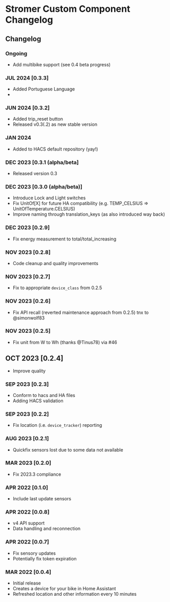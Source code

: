 # Stromer Custom Component Changelog

## Changelog

### Ongoing

- Add multibike support (see 0.4 beta progress)

### JUL 2024 [0.3.3]

- Added Portuguese Language
- 
### JUN 2024 [0.3.2]

- Added trip_reset button
- Released v0.3(.2) as new stable version

### JAN 2024

- Added to HACS default repository (yay!)

### DEC 2023 [0.3.1 (alpha/beta]

- Released version 0.3

### DEC 2023 [0.3.0 (alpha/beta)]

- Introduce Lock and Light switches
- Fix UnitOf[X] for future HA compatibility (e.g. TEMP_CELSIUS => UnitOfTemperature.CELSIUS)
- Improve naming through translation_keys (as also introduced way back)

### DEC 2023 [0.2.9]

- Fix energy measurement to total/total_increasing

### NOV 2023 [0.2.8]

- Code cleanup and quality improvements

### NOV 2023 [0.2.7]

- Fix to appropriate `device_class` from 0.2.5

### NOV 2023 [0.2.6]

- Fix API recall (reverted maintenance approach from 0.2.5) tnx to @simonwolf83

### NOV 2023 [0.2.5]

- Fix unit from W to Wh (thanks @Tinus78) via #46

## OCT 2023 [0.2.4]

- Improve quality

### SEP 2023 [0.2.3]

- Conform to hacs and HA files
- Adding HACS validation

### SEP 2023 [0.2.2]

- Fix location (i.e. `device_tracker`) reporting

### AUG 2023 [0.2.1]

- Quickfix sensors lost due to some data not available

### MAR 2023 [0.2.0]

- Fix 2023.3 compliance

### APR 2022 [0.1.0]

- Include last update sensors

### APR 2022 [0.0.8]

- v4 API support
- Data handling and reconnection

### APR 2022 [0.0.7]

- Fix sensory updates
- Potentially fix token expiration

### MAR 2022 [0.0.4]

- Initial release
- Creates a device for your bike in Home Assistant
- Refreshed location and other information every 10 minutes
